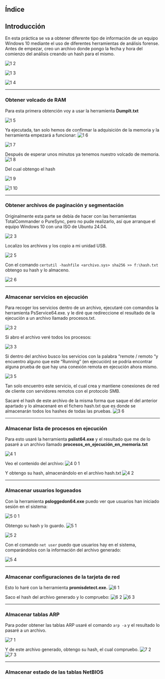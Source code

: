 ## Índice


## Introducción

En esta práctica se va a obtener diferente tipo de información de un equipo Windows 10 mediante el uso de diferentes herramientas de análisis forense. 
Antes de empezar, creo un archivo donde pongo la fecha y hora del comienzo del análisis creando un hash para el mismo.

![1 2](https://github.com/user-attachments/assets/420d400c-7264-4d8a-aece-40b295220d22)

![1 3](https://github.com/user-attachments/assets/f0fc67bf-b6a6-4b07-934d-ec9a00f5f7a6)

![1 4](https://github.com/user-attachments/assets/41c151b8-280c-4ede-a316-6fabeced7a70)


---
### Obtener volcado de RAM
Para esta primera obtención voy a usar la herramienta **DumpIt.txt**

![1 5](https://github.com/user-attachments/assets/ce38ce06-70f7-4936-8fb4-3de94f34633b)


Ya ejecutada, tan solo hemos de confirmar la adquisición de la memoria y la herramienta empezará a funcionar:
![1 6](https://github.com/user-attachments/assets/b168c975-bfb8-463e-8d65-cfd69281f681)


![1 7](https://github.com/user-attachments/assets/e4580c52-5f6f-4c7f-a906-80ec44084113)


Después de esperar unos minutos ya tenemos nuestro volcado de memoria.
![1 8](https://github.com/user-attachments/assets/dc1ed20a-12f3-471c-b125-1dad2fe63f6a)


Del cual obtengo el hash

![1 9](https://github.com/user-attachments/assets/971ad78b-abe7-4526-87e0-a764cd6d5060)


![1 10](https://github.com/user-attachments/assets/b5673202-fe5a-4bbd-9112-3264632497b3)

---
### Obtener archivos de paginación y segmentación

Originalmente esta parte se debía de hacer con las herramientas TotalCommander o PureSync, pero no pude realizarlo, así que arranque el equipo Windows 10 con una ISO de Ubuntu 24.04.


![2 3](https://github.com/user-attachments/assets/2f7109ba-27fd-48cf-bf3d-b6e240625a74)


Localizo los archivos y los copio a mi unidad USB.

![2 5](https://github.com/user-attachments/assets/419e51a6-717d-45d9-826a-cb4408acc165)


Con el comando `certutil -hashfile <archivo.sys> sha256 >> f:\hash.txt` obtengo su hash y lo almaceno.

![2 6](https://github.com/user-attachments/assets/5c4e9310-93dc-46f5-a0c2-b3a13f8430e1)

---

### Almacenar servicios en ejecución

Para recoger los servicios dentro de un archivo, ejecutaré con comandos la herramienta PsService64.exe. y le diré que redireccione el resultado de la ejecución a un archivo llamado procesos.txt.

![3 2](https://github.com/user-attachments/assets/394b5f25-b8dd-45b8-8293-fd5a6c006966)


Si abro el archivo veré todos los procesos:

![3 3](https://github.com/user-attachments/assets/f23e9852-c854-4e8b-95b2-ad8ad7e9d571)


Si dentro del archivo busco los servicios con la palabra “remote / remoto “y encuentro alguno que este “Running” (en ejecución) se podría encontrar alguna prueba de que hay una conexión remota en ejecución ahora mismo.

![3 5](https://github.com/user-attachments/assets/5325407d-4108-4536-a2a7-09bc0849b8d3)


Tan solo encuentro este servicio, el cual crea y mantiene conexiones de red de cliente con servidores remotos con el protocolo SMB. 

Sacaré el hash de este archivo de la misma forma que saque el del anterior apartado y lo almacenaré en el fichero hash.txt que es donde se almacenarán todos los hashes de todas las pruebas.
![3 6](https://github.com/user-attachments/assets/d4424eb2-e063-48d9-871a-a9abd91f5f18)

---

### Almacenar lista de procesos en ejecución

Para esto usaré la herramienta **pslist64.exe** y el resultado que me de lo pasaré a un archivo llamado **procesos_en_ejecución_en_memoria.txt**

![4 1](https://github.com/user-attachments/assets/c911070b-fb07-48c7-9a02-551408b832e7)


Veo el contenido del archivo:
![4 0 1](https://github.com/user-attachments/assets/051a7b10-21e7-4841-a136-dfc098e6cb33)


Y obtengo su hash, almacenándolo en el archivo hash.txt
![4 2](https://github.com/user-attachments/assets/0d4e791c-5009-486f-9a34-012b36d00bee)

---

### Almacenar usuarios logueados

Con la herramienta **psloggedon64.exe** puedo ver que usuarios han iniciado sesión en el sistema:

![5 0 1](https://github.com/user-attachments/assets/42dfa932-2b95-4be8-9cd5-baa80e80d23e)


Obtengo su hash y lo guardo.
![5 1](https://github.com/user-attachments/assets/09ba9f1a-19bb-4a8f-bf82-5aa99a23d64e)


![5 2](https://github.com/user-attachments/assets/2fcfb8ab-12bd-471e-99cc-ddb904846c1f)


Con el comando `net user` puedo que usuarios hay en el sistema, comparándolos con la información del archivo generado:

![5 4](https://github.com/user-attachments/assets/a62c8e9c-42db-4894-9a60-6724c562a45f)


---

### Almacenar configuraciones de la tarjeta de red

Esto lo haré con la herramienta **promisdetect.exe.**
![6 1](https://github.com/user-attachments/assets/1753a54b-41c7-4cac-8e9c-5c39c18a1862)


Saco el hash del archivo generado y lo compruebo:
![6 2](https://github.com/user-attachments/assets/f92c84bb-388a-4cfd-a3d4-94bd87c284be)
![6 3](https://github.com/user-attachments/assets/7d369ab1-8603-46c1-9eb7-70c8bdcf841e)

--- 

### Almacenar tablas ARP

Para poder obtener las tablas ARP usaré el comando `arp -a` y el resultado lo pasaré a un archivo.

![7 1](https://github.com/user-attachments/assets/4a152617-7230-4401-a75b-34338a7ab6d1)


Y de este archivo generado, obtengo su hash, el cual compruebo.
![7 2](https://github.com/user-attachments/assets/84668fdf-3a3a-4f75-80ed-83ca88da02cc)
![7 3](https://github.com/user-attachments/assets/a40ffe4a-57d8-45ee-b9dd-2eaca2b91916)

---

### Almacenar estado de las tablas NetBIOS



